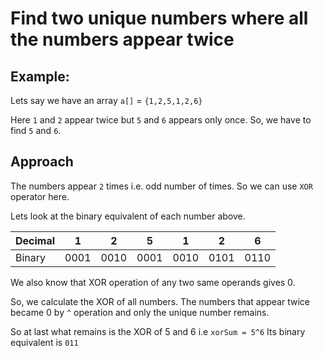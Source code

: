 # Find two unique numbers where all the numbers appear twice

## Example:

Lets say we have an array `a[]` = `{1,2,5,1,2,6}`

Here `1` and `2` appear twice but `5` and `6` appears only once. So, we have to find `5` and `6`.

## Approach

The numbers appear `2` times i.e. odd number of times. So we can use `XOR` operator here.

Lets look at the binary equivalent of each number above.

|  Decimal  |  1  |  2  |  5  |  1  |  2  |  6  |
|------|-----|-----|-----|-----|-----|-----|
| Binary| 0001| 0010| 0001| 0010| 0101| 0110

We also know that XOR operation of any two same operands gives 0.

So, we calculate the XOR of all numbers. The numbers that appear twice became 0 by `^` operation and only the unique number remains.

So at last what remains is the XOR of 5 and 6 i.e `xorSum = 5^6` Its binary equivalent is `011`

